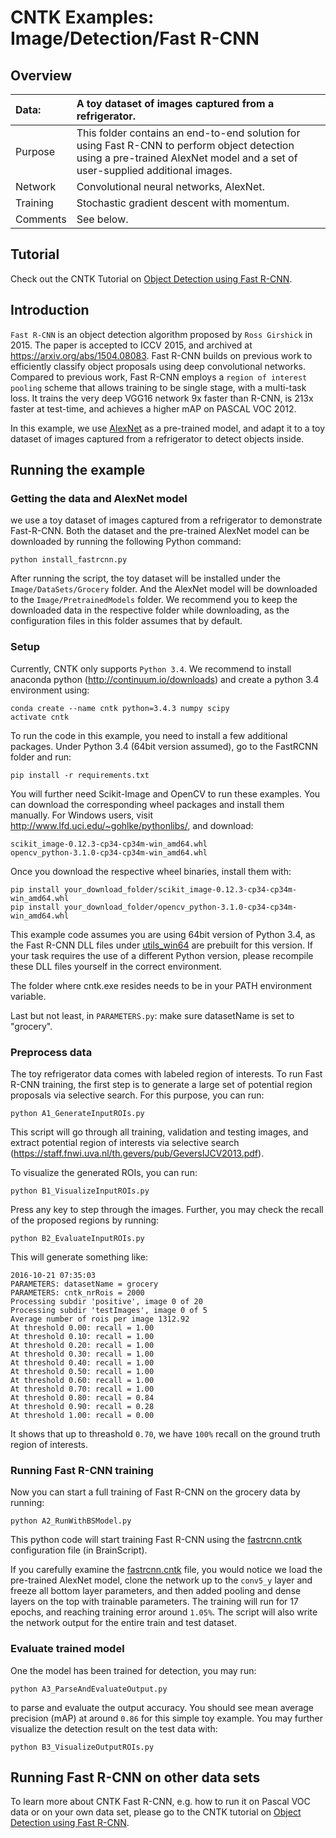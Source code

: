 # CNTK Examples: Image/Detection/Fast R-CNN

## Overview

|Data:     |A toy dataset of images captured from a refrigerator.
|:---------|:---
|Purpose   |This folder contains an end-to-end solution for using Fast R-CNN to perform object detection using a pre-trained AlexNet model and a set of user-supplied additional images.
|Network   |Convolutional neural networks, AlexNet.
|Training  |Stochastic gradient descent with momentum.
|Comments  |See below.

## Tutorial

Check out the CNTK Tutorial on [Object Detection using Fast R-CNN](https://github.com/Microsoft/CNTK/wiki/Object-Detection-using-Fast-R-CNN).

## Introduction

`Fast R-CNN` is an object detection algorithm proposed by `Ross Girshick` in 2015. The paper is accepted to ICCV 2015, and archived at https://arxiv.org/abs/1504.08083. Fast R-CNN builds on previous work to efficiently classify object proposals using deep convolutional networks. Compared to previous work, Fast R-CNN employs a `region of interest pooling` scheme that allows training to be single stage, with a multi-task loss. It trains the very deep VGG16 network 9x faster than R-CNN, is 213x faster at test-time, and achieves a higher mAP on PASCAL VOC 2012.

In this example, we use [AlexNet](../../Classification/AlexNet) as a pre-trained model, and adapt it to a toy dataset of images captured from a refrigerator to detect objects inside.

## Running the example

### Getting the data and AlexNet model

we use a toy dataset of images captured from a refrigerator to demonstrate Fast-R-CNN. Both the dataset and the pre-trained AlexNet model can be downloaded by running the following Python command:

`python install_fastrcnn.py`

After running the script, the toy dataset will be installed under the `Image/DataSets/Grocery` folder. And the AlexNet model will be downloaded to the `Image/PretrainedModels` folder. We recommend you to keep the downloaded data in the respective folder while downloading, as the configuration files in this folder assumes that by default.

### Setup

Currently, CNTK only supports `Python 3.4`. We recommend to install anaconda python (http://continuum.io/downloads) and create a python 3.4 environment using: 
```
conda create --name cntk python=3.4.3 numpy scipy
activate cntk
```
To run the code in this example, you need to install a few additional packages. Under Python 3.4 (64bit version assumed), go to the FastRCNN folder and run:
```
pip install -r requirements.txt
```
You will further need Scikit-Image and OpenCV to run these examples. You can download the corresponding wheel packages and install them manually. For Windows users, visit http://www.lfd.uci.edu/~gohlke/pythonlibs/, and download:

    scikit_image-0.12.3-cp34-cp34m-win_amd64.whl  
    opencv_python-3.1.0-cp34-cp34m-win_amd64.whl

Once you download the respective wheel binaries, install them with:

`pip install your_download_folder/scikit_image-0.12.3-cp34-cp34m-win_amd64.whl`  
`pip install your_download_folder/opencv_python-3.1.0-cp34-cp34m-win_amd64.whl`

This example code assumes you are using 64bit version of Python 3.4, as the Fast R-CNN DLL files under [utils_win64](./fastRCNN/utils3_win64) are prebuilt for this version. If your task requires the use of a different Python version, please recompile these DLL files yourself in the correct environment. 

The folder where cntk.exe resides needs to be in your PATH environment variable.

Last but not least, in `PARAMETERS.py`: make sure datasetName is set to "grocery".

### Preprocess data

The toy refrigerator data comes with labeled region of interests. To run Fast R-CNN training, the first step is to generate a large set of potential region proposals via selective search. For this purpose, you can run:

`python A1_GenerateInputROIs.py`

This script will go through all training, validation and testing images, and extract potential region of interests via selective search (https://staff.fnwi.uva.nl/th.gevers/pub/GeversIJCV2013.pdf).

To visualize the generated ROIs, you can run:

`python B1_VisualizeInputROIs.py`

Press any key to step through the images. Further, you may check the recall of the proposed regions by running:

`python B2_EvaluateInputROIs.py`

This will generate something like:

    2016-10-21 07:35:03  
    PARAMETERS: datasetName = grocery  
    PARAMETERS: cntk_nrRois = 2000  
    Processing subdir 'positive', image 0 of 20  
    Processing subdir 'testImages', image 0 of 5  
    Average number of rois per image 1312.92  
    At threshold 0.00: recall = 1.00  
    At threshold 0.10: recall = 1.00  
    At threshold 0.20: recall = 1.00  
    At threshold 0.30: recall = 1.00  
    At threshold 0.40: recall = 1.00  
    At threshold 0.50: recall = 1.00  
    At threshold 0.60: recall = 1.00  
    At threshold 0.70: recall = 1.00  
    At threshold 0.80: recall = 0.84  
    At threshold 0.90: recall = 0.28  
    At threshold 1.00: recall = 0.00  

It shows that up to threashold `0.70`, we have `100%` recall on the ground truth region of interests.

### Running Fast R-CNN training

Now you can start a full training of Fast R-CNN on the grocery data by running:

`python A2_RunWithBSModel.py`

This python code will start training Fast R-CNN using the [fastrcnn.cntk](./fastrcnn.cntk) configuration file (in BrainScript).

If you carefully examine the [fastrcnn.cntk](./fastrcnn.cntk) file, you would notice we load the pre-trained AlexNet model, clone the network up to the `conv5_y` layer and freeze all bottom layer parameters, and then added pooling and dense layers on the top with trainable parameters. The training will run for 17 epochs, and reaching training error around `1.05%`. The script will also write the network output for the entire train and test dataset.

### Evaluate trained model

One the model has been trained for detection, you may run:

`python A3_ParseAndEvaluateOutput.py`

to parse and evaluate the output accuracy. You should see mean average precision (mAP) at around `0.86` for this simple toy example. You may further visualize the detection result on the test data with:

`python B3_VisualizeOutputROIs.py`

## Running Fast R-CNN on other data sets

To learn more about CNTK Fast R-CNN, e.g. how to run it on Pascal VOC data or on your own data set, please go to the CNTK tutorial on [Object Detection using Fast R-CNN](https://github.com/Microsoft/CNTK/wiki/Object-Detection-using-Fast-R-CNN).
